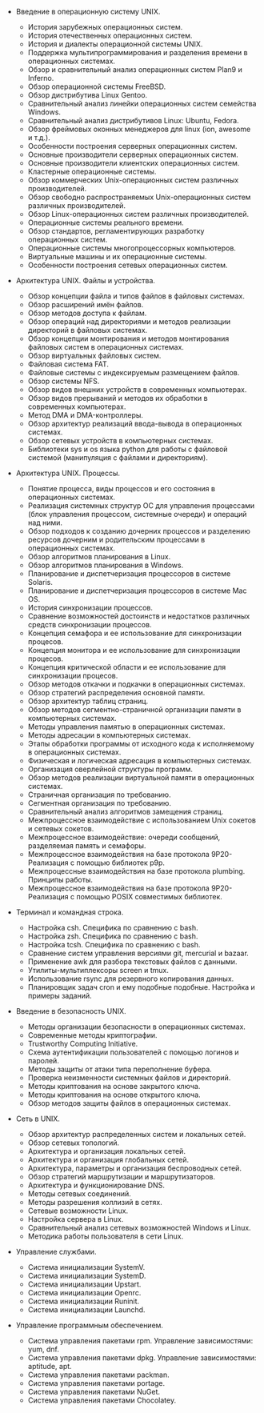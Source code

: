 - Введение в операционную систему UNIX.
   - История зарубежных операционных систем.
   - История отечественных операционных систем.
   - История и диалекты операционной системы UNIX.
   - Поддержка мультипрограммирования и разделения времени в операционных системах.
   - Обзор и сравнительный анализ операционных систем Plan9 и Inferno.
   - Обзор операционной системы FreeBSD.
   - Обзор дистрибутива Linux Gentoo.
   - Сравнительный анализ линейки операционных систем семейства Windows.
   - Сравнительный анализ дистрибутивов Linux: Ubuntu, Fedora.
   - Обзор фреймовых оконных менеджеров для linux (ion, awesome и т.д.).
   - Особенности построения серверных операционных систем.
   - Основные производители серверных операционных систем.
   - Основные производители клиентских операционных систем.
   - Кластерные операционные системы.
   - Обзор коммерческих Unix-операционных систем различных производителей.
   - Обзор свободно распространяемых Unix-операционных систем различных производителей.
   - Обзор Linux-операционных систем различных производителей.
   - Операционные системы реального времени.
   - Обзор стандартов, регламентирующих разработку операционных систем.
   - Операционные системы многопроцессорных компьютеров.
   - Виртуальные машины и их операционные системы.
   - Особенности построения сетевых операционных систем.


- Архитектура UNIX. Файлы и устройства.
   - Обзор концепции файла и типов файлов в файловых системах.
   - Обзор расширений имён файлов.
   - Обзор методов доступа к файлам.
   - Обзор операций над директориями и методов реализации директорий в файловых системах.
   - Обзор концепции монтирования и методов монтирования файловых систем в операционных системах.
   - Обзор виртуальных файловых систем.
   - Файловая система FAT.
   - Файловые системы с индексируемым размещением файлов.
   - Обзор системы NFS.
   - Обзор видов внешних устройств в современных компьютерах.
   - Обзор видов прерываний и методов их обработки в современных компьютерах.
   - Метод DMA и DMA-контроллеры.
   - Обзор архитектур реализаций ввода-вывода в операционных системах.
   - Обзор сетевых устройств в компьютерных системах.
   - Библиотеки sys и os языка python для работы с файловой системой (манипуляция с файлами и директориям).

- Архитектура UNIX. Процессы.
   - Понятие процесса, виды процессов и его состояния в операционных системах.
   - Реализация системных структур ОС для управления процессами (блок управления процессом, системные очереди) и операций над ними.
   - Обзор подходов к созданию дочерних процессов и разделению ресурсов дочерним и родительским процессами в операционных системах.
   - Обзор алгоритмов планирования в Linux.
   - Обзор алгоритмов планирования в Windows.
   - Планирование и диспетчеризация процессоров в системе Solaris.
   - Планирование и диспетчеризация процессоров в системе Mac OS.
   - История синхронизации процессов.
   - Сравнение возможностей достоинств и недостатков различных средств синхронизации процессов.
   - Концепция семафора и ее использование для синхронизации процесов.
   - Концепция монитора и ее использование для синхронизации процесов.
   - Концепция критической области и ее использование для синхронизации процесов.
   - Обзор методов откачки и подкачки в операционных системах.
   - Обзор стратегий распределения основной памяти.
   - Обзор архитектур таблиц страниц.
   - Обзор методов сегментно-страничной организации памяти в компьютерных системах.
   - Методы управления памятью в операционных системах.
   - Методы адресации в компьютерных системах.
   - Этапы обработки программы от исходного кода к исполняемому в операционных системах.
   - Физическая и логическая адресация в компьютерных системах.
   - Организация оверлейной структуры программ.
   - Обзор методов реализации виртуальной памяти в операционных системах.
   - Страничная организация по требованию.
   - Сегментная организация по требованию.
   - Сравнительный анализ алгоритмов замещения страниц.
   - Межпроцессное взаимодействие с использованием Unix сокетов и сетевых сокетов.
   - Межпроцессное взаимодействие: очереди сообщений, разделяемая память и семафоры.
   - Межпроцессное взаимодействия на базе протокола 9P20- Реализация с помощью библиотек p9p.
   - Межпроцессные взаимодействия на базе протокола plumbing. Принципы работы.
   - Межпроцессное взаимодействия на базе протокола 9P20- Реализация с помощью POSIX совместимых библиотек.

- Терминал и командная строка.
   - Настройка csh. Специфика по сравнению с bash.
   - Настройка zsh. Специфика по сравнению с bash.
   - Настройка tcsh. Специфика по сравнению с bash.
   - Сравнение систем управления версиями git, mercurial и bazaar.
   - Применение awk для разбора текстовых файлов с данными.
   - Утилиты-мультиплексоры screen и tmux.
   - Использование rsync для резервного копирования данных.
   - Планировщик задач cron и ему подобные подобные. Настройка и примеры заданий.

- Введение в безопасность UNIX.
   - Методы организации безопасности в операционных системах.
   - Современные методы криптографии.
   - Trustworthy Computing Initiative.
   - Схема аутентификации пользователей с помощью логинов и паролей.
   - Методы защиты от атаки типа переполнение буфера.
   - Проверка неизменности системных файлов и директорий.
   - Методы криптования на основе закрытого ключа.
   - Методы криптования на основе открытого ключа.
   - Обзор методов защиты файлов в операционных системах.

- Сеть в UNIX.
   - Обзор архитектур распределенных систем и локальных сетей.
   - Обзор сетевых топологий.
   - Архитектура и организация локальных сетей.
   - Архитектура и организация глобальных сетей.
   - Архитектура, параметры и организация беспроводных сетей.
   - Обзор стратегий маршрутизации и маршрутизаторов.
   - Архитектура и функционирование DNS.
   - Методы сетевых соединений.
   - Методы разрешения коллизий в сетях.
   - Сетевые возможности Linux.
   - Настройка сервера в Linux.
   - Сравнительный анализ сетевых возможностей Windows и Linux.
   - Методика работы пользователя в сети Linux.

- Управление службами.
   - Система инициализации SystemV.
   - Система инициализации SystemD.
   - Система инициализации Upstart.
   - Система инициализации Openrc.
   - Система инициализации Runinit.
   - Система инициализации Launchd.

- Управление программным обеспечением.
   - Система управления пакетами rpm. Управление зависимостями: yum, dnf.
   - Система управления пакетами dpkg. Управление зависимостями: aptitude, apt.
   - Система управления пакетами packman.
   - Система управления пакетами portage.
   - Система управления пакетами NuGet.
   - Система управления пакетами Chocolatey.
